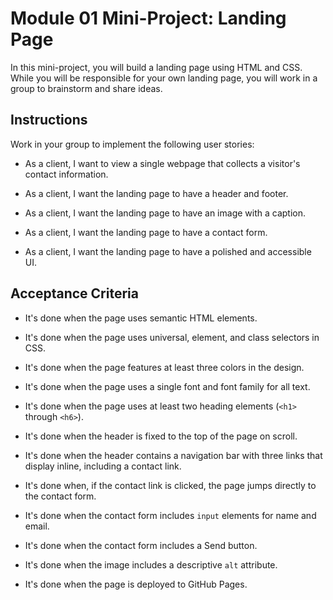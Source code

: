 # Module 01 Mini-Project: Landing Page

In this mini-project, you will build a landing page using HTML and CSS. While you will be responsible for your own landing page, you will work in a group to brainstorm and share ideas.

## Instructions

Work in your group to implement the following user stories:

- As a client, I want to view a single webpage that collects a visitor's contact information.

- As a client, I want the landing page to have a header and footer.

- As a client, I want the landing page to have an image with a caption.

- As a client, I want the landing page to have a contact form.

- As a client, I want the landing page to have a polished and accessible UI.

## Acceptance Criteria

- It's done when the page uses semantic HTML elements.

- It's done when the page uses universal, element, and class selectors in CSS.

- It's done when the page features at least three colors in the design.

- It's done when the page uses a single font and font family for all text.

- It's done when the page uses at least two heading elements (`<h1>` through `<h6>`).

- It's done when the header is fixed to the top of the page on scroll.

- It's done when the header contains a navigation bar with three links that display inline, including a contact link.

- It's done when, if the contact link is clicked, the page jumps directly to the contact form.

- It's done when the contact form includes `input` elements for name and email.

- It's done when the contact form includes a Send button.

- It's done when the image includes a descriptive `alt` attribute.

- It's done when the page is deployed to GitHub Pages.
